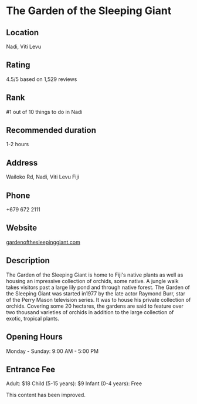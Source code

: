 
# The Garden of the Sleeping Giant

## Location

Nadi, Viti Levu

## Rating

4.5/5 based on 1,529 reviews

## Rank

#1 out of 10 things to do in Nadi

## Recommended duration

1-2 hours

## Address

Wailoko Rd, Nadi, Viti Levu Fiji

## Phone

+679 672 2111

## Website

[gardenofthesleepinggiant.com](http://www.gardenofthesleepinggiant.com)

## Description

The Garden of the Sleeping Giant is home to Fiji's native plants as well as housing an impressive collection of orchids, some native. A jungle walk takes visitors past a large lily pond and through native forest. The Garden of the Sleeping Giant was started in1977 by the late actor Raymond Burr, star of the Perry Mason television series. It was to house his private collection of orchids. Covering some 20 hectares, the gardens are said to feature over two thousand varieties of orchids in addition to the large collection of exotic, tropical plants.

## Opening Hours

Monday - Sunday: 9:00 AM - 5:00 PM

## Entrance Fee

Adult: $18
Child (5-15 years): $9
Infant (0-4 years): Free


This content has been improved.